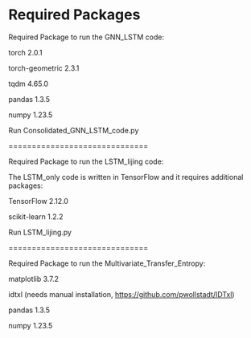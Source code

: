 # Required Packages

Required Package to run the GNN_LSTM code:

torch 2.0.1 

torch-geometric 2.3.1

tqdm 4.65.0

pandas 1.3.5

numpy 1.23.5

Run Consolidated_GNN_LSTM_code.py

==============================

Required Package to run the LSTM_lijing code:

The LSTM_only code is written in TensorFlow and it requires additional packages:

TensorFlow 2.12.0

scikit-learn 1.2.2

Run LSTM_lijing.py

==============================

Required Package to run the Multivariate_Transfer_Entropy:

matplotlib 3.7.2

idtxl (needs manual installation, https://github.com/pwollstadt/IDTxl)

pandas 1.3.5

numpy 1.23.5




